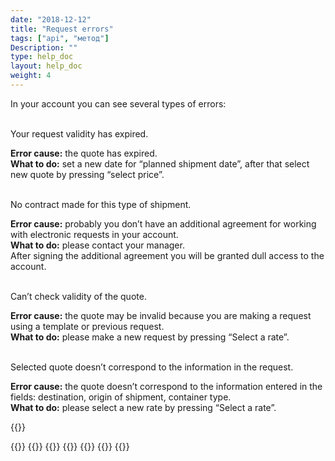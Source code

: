 ```yaml
---
date: "2018-12-12"
title: "Request errors"
tags: ["api", "метод"]
Description: ""
type: help_doc
layout: help_doc
weight: 4
---
```


In your account you can see several types of errors: <br/>
<br/>
<div class="pixxett-alert pixxett-alert-icon alert6-light">
  <i class="fa fa-bell"></i> Your request validity has expired.
</div>

**Error cause:** the quote has expired.<br/>
**What to do:** set a new date for “planned shipment date”, after that select new quote by pressing “select price”. <br/> 

<br/>
<div class="pixxett-alert pixxett-alert-icon alert6-light">
  <i class="fa fa-bell"></i> No contract made for this type of shipment.</div>

**Error cause:** probably you don’t have an additional agreement for working with electronic requests in your account. <br/>
**What to do:** please contact your manager.<br/> 
After signing the additional agreement you will be granted dull access to the account.

<br/>
<div class="pixxett-alert pixxett-alert-icon alert6-light">
  <i class="fa fa-bell"></i> Can’t check validity of the quote.</div>

 **Error cause:** the quote may be invalid because you are making a request using a template or previous request.  <br/>
**What to do:** please make a new request by pressing “Select a rate”.

<br/>
<div class="pixxett-alert pixxett-alert-icon alert6-light">
  <i class="fa fa-bell"></i>Selected quote doesn’t correspond to the information in the request.  </div>

**Error cause:** the quote doesn’t correspond to the information entered in the fields: destination, origin of shipment, container type.
  <br/>
**What to do:** please select a new rate by pressing “Select a rate”.

{{<isHelpful>}}

{{<seeAlso>}}
    {{<seeAlsoItem link="/en/all_orders/templates_and_drafts/" text="Drafts and templates">}}
    {{<seeAlsoItem link="/en/all_orders/tagging/" text="Tagging">}}
    {{<seeAlsoItem link="/en/all_orders/popular_questions/" text="How to restore a cancelled request?">}}
    {{<seeAlsoItem link="/en/all_orders/popular_questions/" text="How to update a request?">}}
    {{<seeAlsoItem link="/en/all_orders/popular_questions/" text="When is the request moved to archive?">}}
{{</seeAlso>}}